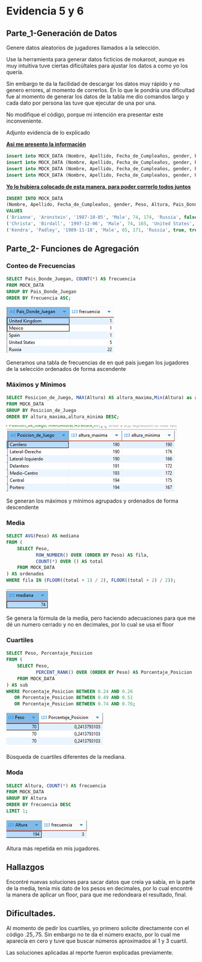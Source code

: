 # Evidencia 5 y 6

## Parte_1-Generación de Datos

Genere datos aleatorios de jugadores llamados a la selección.

Use la herramienta para generar datos ficticios de mokaroot, aunque es muy intuitiva tuve ciertas dificúltales para ajustar los datos a como yo los quería.

Sin embargo te da la facilidad de descargar los datos muy rápido y no genero errores, al momento de correrlos.
En lo que le pondría una dificultad fue al momento de generar los datos de la tabla me dio comandos largo y cada dato por persona las tuve que ejecutar de una por una.

No modifique el código, porque mi intención era presentar este inconveniente.

Adjunto evidencia de lo explicado

**<u>Asi me presento  la información</u>**


```sql
insert into MOCK_DATA (Nombre, Apellido, Fecha_de_Cumpleaños, gender, Peso, Altura, Pais_Donde_Juegan, Jugo_Mundial, Jugo_Copa_America, Posicion_de_Juego ) values ('Reggi', 'Cabrales', '1985-07-25', 'Male', 65, 194, 'United Kingdom', 'Si', 'NO', 'Portero');
insert into MOCK_DATA (Nombre, Apellido, Fecha_de_Cumpleaños, gender, Peso, Altura, Pais_Donde_Juegan, Jugo_Mundial, Jugo_Copa_America, Posicion_de_Juego ) values ('Cassaundra', 'Sommerled', '1987-09-24', 'Male', 81, 190, 'Russia', 'Si', 'NO', 'Lateral-Izquierdo');
insert into MOCK_DATA (Nombre, Apellido, Fecha_de_Cumpleaños, gender, Peso, Altura, Pais_Donde_Juegan, Jugo_Mundial, Jugo_Copa_America, Posicion_de_Juego ) values ('Vivie', 'Say', '2008-01-04', 'Male', 68, 190, 'Russia', 'NO', 'NO', 'Carrilero');
insert into MOCK_DATA (Nombre, Apellido, Fecha_de_Cumpleaños, gender, Peso, Altura, Pais_Donde_Juegan, Jugo_Mundial, Jugo_Copa_America, Posicion_de_Juego ) values ('Erminia', 'Poile', '1997-08-11', 'Male', 74, 189, 'Mexico', 'NO', 'NO', 'Central');
```

**<u>Yo lo hubiera colocado de esta manera, para poder correrlo todos juntos</u>**
```sql
INSERT INTO MOCK_DATA 
(Nombre, Apellido, Fecha_de_Cumpleaños, gender, Peso, Altura, Pais_Donde_Juegan, Jugo_Mundial, Jugo_Copa_America, Posicion_de_Juego) 
VALUES
('Brianne', 'Aronstein', '1987-10-05', 'Male', 74, 174, 'Russia', false, false, 'Lateral-Izquierdo'),
('Christa', 'Birdall', '1997-12-06', 'Male', 74, 165, 'United States', true, false, 'Portero'),
('Kendra', 'Padley', '1989-11-18', 'Male', 65, 171, 'Russia', true, true, 'Medio-Centro'),
```

## Parte_2- Funciones de Agregación

### Conteo de Frecuencias

```sql
SELECT Pais_Donde_Juegan, COUNT(*) AS frecuencia
FROM MOCK_DATA
GROUP BY Pais_Donde_Juegan
ORDER BY frecuencia ASC;
```

![alt text](image-4.png)

Generamos una tabla de frecuencias de en qué país juegan los jugadores de la selección ordenados de forma ascendente

### Máximos y Mínimos


```sql
SELECT Posicion_de_Juego, MAX(Altura) AS altura_maxima,Min(Altura) as altura_minima
FROM MOCK_DATA
GROUP BY Posicion_de_Juego
ORDER BY altura_maxima,altura_minima DESC;
```

![alt text](image.png)


Se generan los máximos y mínimos agrupados y ordenados de forma descendente 

### Media

```sql
SELECT AVG(Peso) AS mediana
FROM (
    SELECT Peso,
           ROW_NUMBER() OVER (ORDER BY Peso) AS fila,
           COUNT(*) OVER () AS total
    FROM MOCK_DATA
) AS ordenados
WHERE fila IN (FLOOR((total + 1) / 2), FLOOR((total + 2) / 2));
```

![alt text](image-1.png)


Se genera la fórmula de la media, pero haciendo adecuaciones para que me dé un numero cerrado y no en decimales, por lo cual se usa el floor 


### Cuartiles 

```sql
SELECT Peso, Porcentaje_Posicion
FROM (
    SELECT Peso,
           PERCENT_RANK() OVER (ORDER BY Peso) AS Porcentaje_Posicion
    FROM MOCK_DATA
) AS sub
WHERE Porcentaje_Posicion BETWEEN 0.24 AND 0.26
   OR Porcentaje_Posicion BETWEEN 0.49 AND 0.51
   OR Porcentaje_Posicion BETWEEN 0.74 AND 0.76;
```
![alt text](image-2.png)

Búsqueda de cuartiles diferentes de la mediana.

### Moda

```sql
SELECT Altura, COUNT(*) AS frecuencia
FROM MOCK_DATA
GROUP BY Altura
ORDER BY frecuencia DESC
LIMIT 1;
```
![alt text](image-3.png)

Altura más repetida en mis jugadores.


## Hallazgos

Encontré nuevas soluciones para sacar datos que creía ya sabía, en la parte de la media, tenía mis dato  de los pesos en decimales, por lo cual encontré la manera de aplicar un floor, para que me redondeara  el resultado, final.

## Dificultades.

Al momento de pedir los cuartiles, yo primero solicite directamente con el código .25,.75.
Sin embargo no te da el número exacto, por lo cual me aparecía en cero y tuve que buscar números  aproximados al 1 y 3 cuartil.

Las soluciones aplicadas al reporte fueron explicadas previamente.
